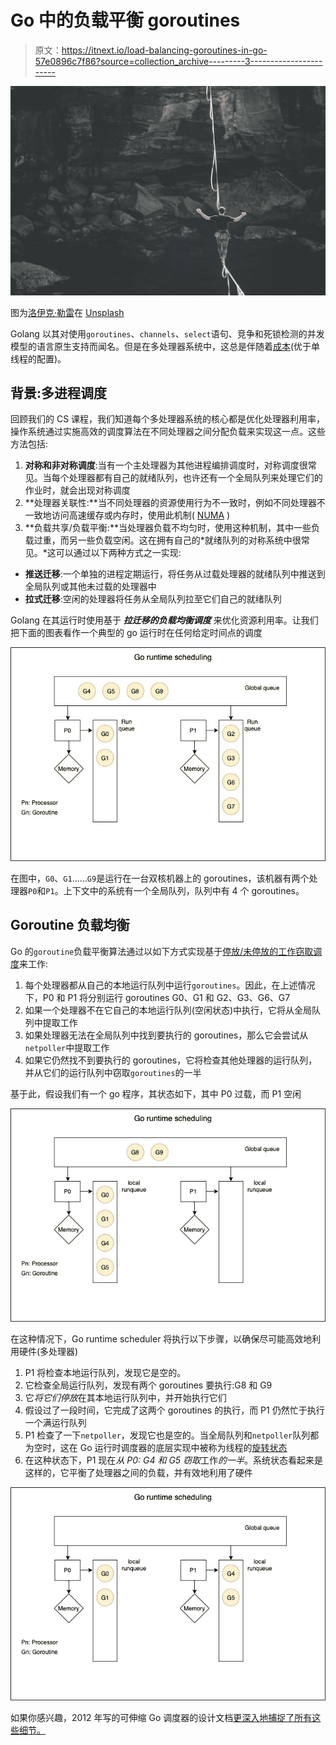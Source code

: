 # Go 中的负载平衡 goroutines

> 原文：<https://itnext.io/load-balancing-goroutines-in-go-57e0896c7f86?source=collection_archive---------3----------------------->

![](img/30fa4622e8ff78700d47e17602098384.png)

图为[洛伊克·勒雷](https://unsplash.com/@loicleray?utm_source=unsplash&utm_medium=referral&utm_content=creditCopyText)在 [Unsplash](https://unsplash.com/s/photos/balance?utm_source=unsplash&utm_medium=referral&utm_content=creditCopyText)

Golang 以其对使用`goroutines`、`channels`、`select`语句、竞争和死锁检测的并发模型的语言原生支持而闻名。但是在多处理器系统中，这总是伴随着[成本](https://www.usenix.org/system/files/conference/hotos15/hotos15-paper-mcsherry.pdf)(优于单线程的配置)。

## 背景:多进程调度

回顾我们的 CS 课程，我们知道每个多处理器系统的核心都是优化处理器利用率，操作系统通过实施高效的调度算法在不同处理器之间分配负载来实现这一点。这些方法包括:

1.  **对称和非对称调度**:当有一个主处理器为其他进程编排调度时，对称调度很常见。当每个处理器都有自己的就绪队列，也许还有一个全局队列来处理它们的作业时，就会出现对称调度
2.  **处理器关联性:**当不同处理器的资源使用行为不一致时，例如不同处理器不一致地访问高速缓存或内存时，使用此机制( [NUMA](https://en.wikipedia.org/wiki/Non-uniform_memory_access) )
3.  **负载共享/负载平衡:**当处理器负载不均匀时，使用这种机制，其中一些负载过重，而另一些负载空闲。这在拥有自己的*就绪队列的对称系统中很常见。*这可以通过以下两种方式之一实现:

*   **推送迁移**:一个单独的进程定期运行，将任务从过载处理器的就绪队列中推送到全局队列或其他未过载的处理器中
*   **拉式迁移**:空闲的处理器将任务从全局队列拉至它们自己的就绪队列

Golang 在其运行时使用基于 ***拉迁移的负载均衡调度*** 来优化资源利用率。让我们把下面的图表看作一个典型的 go 运行时在任何给定时间点的调度

![](img/885a223321362f9acdd755c2a258af36.png)

在图中，`G0`、`G1`……`G9`是运行在一台双核机器上的 goroutines，该机器有两个处理器`P0`和`P1`。上下文中的系统有一个全局队列，队列中有 4 个 goroutines。

## Goroutine 负载均衡

Go 的`goroutine`负载平衡算法通过以如下方式实现基于[停放/未停放的工作窃取调度](https://github.com/golang/go/blob/dcd3b2c173b77d93be1c391e3b5f932e0779fb1f/src/runtime/proc.go#L31-L80)来工作:

1.  每个处理器都从自己的本地运行队列中运行`goroutines`。因此，在上述情况下，P0 和 P1 将分别运行 goroutines G0、G1 和 G2、G3、G6、G7
2.  如果一个处理器不在它自己的本地运行队列(空闲状态)中执行，它将从全局队列中提取工作
3.  如果处理器无法在全局队列中找到要执行的 goroutines，那么它会尝试从`netpoller`中提取工作
4.  如果它仍然找不到要执行的 goroutines，它将检查其他处理器的运行队列，并从它们的运行队列中窃取`goroutines`的一半

基于此，假设我们有一个 go 程序，其状态如下，其中 P0 过载，而 P1 空闲

![](img/c5aa71e72225d67803b9613f212b7414.png)

在这种情况下，Go runtime scheduler 将执行以下步骤，以确保尽可能高效地利用硬件(多处理器)

1.  P1 将检查本地运行队列，发现它是空的。
2.  它检查全局运行队列，发现有两个 goroutines 要执行:G8 和 G9
3.  它*将它们停放*在其本地运行队列中，并开始执行它们
4.  假设过了一段时间，它完成了这两个 goroutines 的执行，而 P1 仍然忙于执行一个满运行队列
5.  P1 检查了一下`netpoller`，发现它也是空的。当全局队列和`netpoller`队列都为空时，这在 Go 运行时调度器的底层实现中被称为线程的[旋转状态](https://github.com/golang/go/blob/dcd3b2c173b77d93be1c391e3b5f932e0779fb1f/src/runtime/proc.go#L55-L63)
6.  在这种状态下，P1 现在*从 P0: G4 和 G5 窃取*工作*的一半*。系统状态看起来是这样的，它平衡了处理器之间的负载，并有效地利用了硬件

![](img/bfe059273654c9d289baaf98e83c5ad2.png)

如果你感兴趣，2012 年写的可伸缩 Go 调度器的设计文档[更深入地捕捉了所有这些细节。](https://docs.google.com/document/d/1TTj4T2JO42uD5ID9e89oa0sLKhJYD0Y_kqxDv3I3XMw/edit)